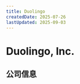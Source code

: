 ```yaml
---
title: Duolingo
createdDate: 2025-07-26
lastUpdated: 2025-09-03
---
```


# Duolingo, Inc.

## 公司信息

<DirectHireCompanyTable state="pennsylvania" city="pittsburgh" companyJsonFileName="duolingo" />